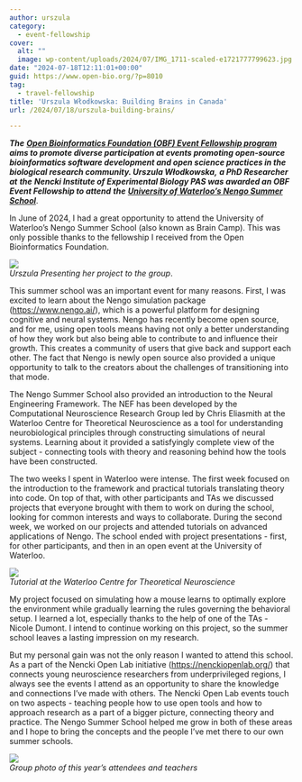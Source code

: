 ```yaml
---
author: urszula
category:
  - event-fellowship
cover:
  alt: ""
  image: wp-content/uploads/2024/07/IMG_1711-scaled-e1721777799623.jpg
date: "2024-07-18T12:11:01+00:00"
guid: https://www.open-bio.org/?p=8010
tag:
  - travel-fellowship
title: 'Urszula Włodkowska: Building Brains in Canada'
url: /2024/07/18/urszula-building-brains/

---
```

**_The_** [**_Open Bioinformatics Foundation (OBF) Event Fellowship program_**](/travel-awards) **_aims to promote diverse participation at events promoting open-source bioinformatics software development and open science practices in the biological research community. Urszula Włodkowska,_** _**a PhD Researcher at**_ _**the**_ **_Nencki Institute of Experimental Biology PAS was awarded an OBF Event Fellowship to attend_** _**the**_ **_[University of Waterloo’s Nengo Summer School](https://www.nengo.ai/summer-school/)_**.

In June of 2024, I had a great opportunity to attend the University of Waterloo’s Nengo Summer School (also known as Brain Camp). This was only possible thanks to the fellowship I received from the Open Bioinformatics Foundation.

![](wp-content/uploads/2024/07/IMG_1711-scaled.jpg)  
_Urszula_ _Presenting her project to the group_.


This summer school was an important event for many reasons. First, I was excited to learn about the Nengo simulation package (https://www.nengo.ai/), which is a powerful platform for designing cognitive and neural systems. Nengo has recently become open source, and for me, using open tools means having not only a better understanding of how they work but also being able to contribute to and influence their growth. This creates a community of users that give back and support each other. The fact that Nengo is newly open source also provided a unique opportunity to talk to the creators about the challenges of transitioning into that mode.


The Nengo Summer School also provided an introduction to the Neural Engineering Framework. The NEF has been developed by the Computational Neuroscience Research Group led by Chris Eliasmith at the Waterloo Centre for Theoretical Neuroscience as a tool for understanding neurobiological principles through constructing simulations of neural systems. Learning about it provided a satisfyingly complete view of the subject - connecting tools with theory and reasoning behind how the tools have been constructed.  


The two weeks I spent in Waterloo were intense. The first week focused on the introduction to the framework and practical tutorials translating theory into code. On top of that, with other participants and TAs we discussed projects that everyone brought with them to work on during the school, looking for common interests and ways to collaborate. During the second week, we worked on our projects and attended tutorials on advanced applications of Nengo. The school ended with project presentations - first, for other participants, and then in an open event at the University of Waterloo.  

![](wp-content/uploads/2024/07/IMG_1563-scaled.jpg)  
_Tutorial at the Waterloo Centre for Theoretical Neuroscience_

My project focused on simulating how a mouse learns to optimally explore the environment while gradually learning the rules governing the behavioral setup. I learned a lot, especially thanks to the help of one of the TAs - Nicole Dumont. I intend to continue working on this project, so the summer school leaves a lasting impression on my research.

But my personal gain was not the only reason I wanted to attend this school. As a part of the Nencki Open Lab initiative (https://nenckiopenlab.org/) that connects young neuroscience researchers from underprivileged regions, I always see the events I attend as an opportunity to share the knowledge and connections I’ve made with others. The Nencki Open Lab events touch on two aspects - teaching people how to use open tools and how to approach research as a part of a bigger picture, connecting theory and practice. The Nengo Summer School helped me grow in both of these areas and I hope to bring the concepts and the people I’ve met there to our own summer schools.

![](wp-content/uploads/2024/07/IMG_1518-scaled.jpg)  
_Group photo of this year’s attendees and teachers_
